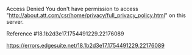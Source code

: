 Access Denied
You don't have permission to access "http://about.att.com/csr/home/privacy/full_privacy_policy.html" on this server.

Reference #18.1b2d3e17.1754491229.22176089

https://errors.edgesuite.net/18.1b2d3e17.1754491229.22176089